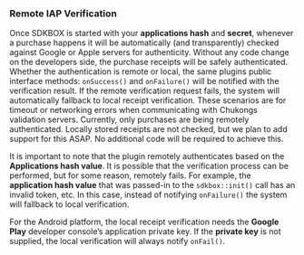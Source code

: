 ### Remote IAP Verification
Once SDKBOX is started with your __applications hash__ and __secret__, whenever a purchase happens it will be automatically (and transparently) checked against Google or Apple servers for authenticity. Without any code change on the developers side, the purchase receipts will be safely authenticated. Whether the authentication is remote or local, the same plugins public interface methods: `onSuccess()` and `onFailure()` will be notified with the verification result. If the remote verification request fails, the system will automatically fallback to local receipt verification.
These scenarios are for timeout or networking errors when communicating with Chukongs validation servers. Currently, only purchases are being remotely authenticated. Locally stored receipts are not checked, but we plan to add support for this ASAP. No additional code will be required to achieve this.

It is important to note that the plugin remotely authenticates based on the __Applications hash value__. It is possible that the verification process can be performed, but for some reason, remotely fails. For example, the __application hash value__ that was passed-in to the `sdkbox::init()` call has an invalid token, etc. In this case, instead of notifying `onFailure()` the system will fallback to local verification.

For the Android platform, the local receipt verification needs the __Google Play__ developer console’s application private key. If the __private key__ is not supplied, the local verification will always notify `onFail()`.

